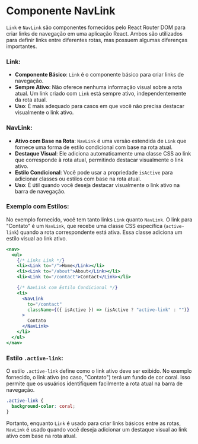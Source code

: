 # Componente NavLink

`Link` e `NavLink` são componentes fornecidos pelo React Router DOM para criar links de navegação em uma aplicação React. Ambos são utilizados para definir links entre diferentes rotas, mas possuem algumas diferenças importantes.

### Link:
- **Componente Básico**: `Link` é o componente básico para criar links de navegação.
- **Sempre Ativo**: Não oferece nenhuma informação visual sobre a rota atual. Um link criado com `Link` está sempre ativo, independentemente da rota atual.
- **Uso**: É mais adequado para casos em que você não precisa destacar visualmente o link ativo.

### NavLink:
- **Ativo com Base na Rota**: `NavLink` é uma versão estendida de `Link` que fornece uma forma de estilo condicional com base na rota atual.
- **Destaque Visual**: Ele adiciona automaticamente uma classe CSS ao link que corresponde à rota atual, permitindo destacar visualmente o link ativo.
- **Estilo Condicional**: Você pode usar a propriedade `isActive` para adicionar classes ou estilos com base na rota atual.
- **Uso**: É útil quando você deseja destacar visualmente o link ativo na barra de navegação.

### Exemplo com Estilos:
No exemplo fornecido, você tem tanto links `Link` quanto `NavLink`. O link para "Contato" é um `NavLink`, que recebe uma classe CSS específica (`active-link`) quando a rota correspondente está ativa. Essa classe adiciona um estilo visual ao link ativo.

```jsx
<nav>
  <ul>
    {/* Links Link */}
    <li><Link to="/">Home</Link></li>
    <li><Link to="/about">About</Link></li>
    <li><Link to="/contact">Contact</Link></li>

    {/* NavLink com Estilo Condicional */}
    <li>
      <NavLink
        to="/contact"
        className={({ isActive }) => (isActive ? "active-link" : "")}
      >
        Contato
      </NavLink>
    </li>
  </ul>
</nav>
```

### Estilo `.active-link`:
O estilo `.active-link` define como o link ativo deve ser exibido. No exemplo fornecido, o link ativo (no caso, "Contato") terá um fundo de cor coral. Isso permite que os usuários identifiquem facilmente a rota atual na barra de navegação.

```css
.active-link {
  background-color: coral;
}
```

Portanto, enquanto `Link` é usado para criar links básicos entre as rotas, `NavLink` é usado quando você deseja adicionar um destaque visual ao link ativo com base na rota atual.